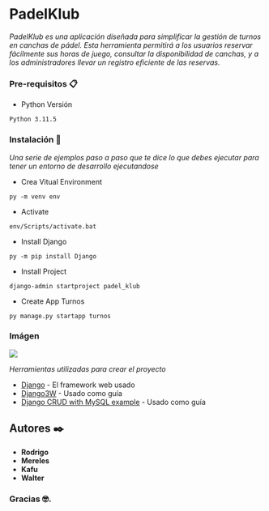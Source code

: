 # PadelKlub

_PadelKlub es una aplicación diseñada para simplificar la gestión de turnos en canchas de pádel. Esta herramienta permitirá a los usuarios reservar fácilmente sus horas de juego, consultar la disponibilidad de canchas, y a los administradores llevar un registro eficiente de las reservas._

### Pre-requisitos 📋

* Python Versión
  
```
Python 3.11.5
```

### Instalación 🔧

_Una serie de ejemplos paso a paso que te dice lo que debes ejecutar para tener un entorno de desarrollo ejecutandose_

* Crea Vitual Environment

```
py -m venv env
```
* Activate
    
```
env/Scripts/activate.bat
```

* Install Django
  
```
py -m pip install Django
```

* Install Project

```
django-admin startproject padel_klub

```
	

* Create App Turnos
  
```
py manage.py startapp turnos

```

### Imágen

![](https://i.postimg.cc/HWV6fKMc/padel.png)


_Herramientas utilizadas para crear el proyecto_

* [Django](https://www.djangoproject.com/) - El framework web usado
* [Django3W](https://www.w3schools.com/django/index.php) - Usado como guía
* [Django CRUD with MySQL example](https://www.w3schools.com/django/index.php](https://www.bezkoder.com/django-crud-mysql-rest-framework/#Setup_new_Django_app_for_Rest_CRUD_Api)) - Usado como guía

## Autores ✒️

* **Rodrigo**  
* **Mereles** 
* **Kafu** 
* **Walter** 

### Gracias 🤓.
